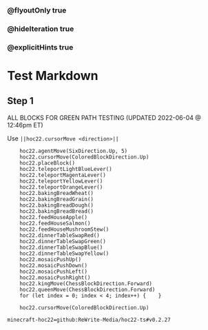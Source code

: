 ### @flyoutOnly true
### @hideIteration true
### @explicitHints true


# Test Markdown

## Step 1
ALL BLOCKS FOR GREEN PATH TESTING (UPDATED 2022-06-04 @ 12:46pm ET)

Use ``||hoc22.cursorMove <direction>||``

```ghost
    hoc22.agentMove(SixDirection.Up, 5)
    hoc22.cursorMove(ColoredBlockDirection.Up)
    hoc22.placeBlock()
    hoc22.teleportLightBlueLever()
    hoc22.teleportMagentaLever()
    hoc22.teleportYellowLever()
    hoc22.teleportOrangeLever()
    hoc22.bakingBreadWheat()
    hoc22.bakingBreadGrain()
    hoc22.bakingBreadDough()
    hoc22.bakingBreadBread()
    hoc22.feedHouseApple()
    hoc22.feedHouseSalmon()
    hoc22.feedHouseMushroomStew()
    hoc22.dinnerTableSwapRed()
    hoc22.dinnerTableSwapGreen()
    hoc22.dinnerTableSwapBlue()
    hoc22.dinnerTableSwapYellow()
    hoc22.mosaicPushUp()
    hoc22.mosaicPushDown()
    hoc22.mosaicPushLeft()
    hoc22.mosaicPushRight()
    hoc22.kingMove(ChessBlockDirection.Forward)
    hoc22.queenMove(ChessBlockDirection.Forward)
    for (let index = 0; index < 4; index++) {    }
```
```template
    hoc22.cursorMove(ColoredBlockDirection.Up)
```

```package
minecraft-hoc22=github:ReWrite-Media/hoc22-ts#v0.2.27
```